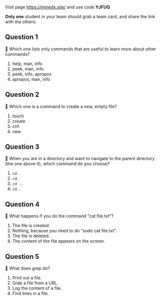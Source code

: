 
Visit page <https://minedx.site/> and use code **YJFUQ**

**Only one** student in your team should grab a team card, and share the link with the others. 



## Question 1

:rat: Which one lists only commands that are useful to learn more about other commands?

1. help, man, info
2. peek, man, info
3. peek, info, apropos
4. apropos, man, info

## Question 2


:rat: Which one is a command to create a new, empty file?

1. touch
2. create
3. cnf
4. new

## Question 3

:rat: When you are in a directory and want to navigate to the parent directory (the one above it), which command do you choose?

1. `cd.`
2. `cd.`
3. `cd ..`
4. `cd..`

## Question 4

:rat: What happens if you do the command "cat file.txt"?

1. The file is created.
2. Nothing, because you need to do "sudo cat file.txt".
3. The file is deleted.
4. The content of the file appears on the screen.

## Question 5

:rat: What does grep do?

1. Print out a file.
2. Grab a file from a URL.
3. Log the content of a file.
4. Find lines in a file.